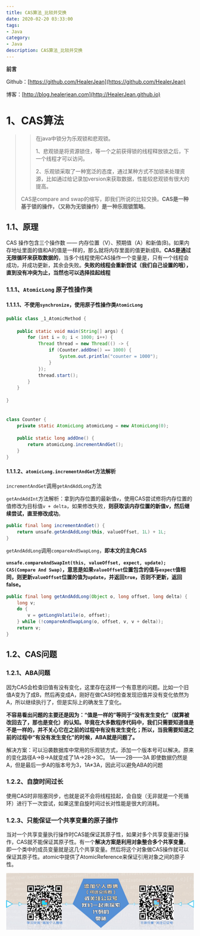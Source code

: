 ```yaml
---
title: CAS算法_比较并交换
date: 2020-02-20 03:33:00
tags: 
- Java
category: 
- Java
description: CAS算法_比较并交换
---
```


**前言**     

 Github：[https://github.com/HealerJean](https://github.com/HealerJean)         

 博客：[http://blog.healerjean.com](http://HealerJean.github.io)          





# 1、CAS算法  

> > 在java中锁分为乐观锁和悲观锁。       
> >
> > 1、悲观锁是将资源锁住，等一个之前获得锁的线程释放锁之后，下一个线程才可以访问。           
> >
> > 2、乐观锁采取了一种宽泛的态度，通过某种方式不加锁来处理资源，比如通过给记录加version来获取数据，性能较悲观锁有很大的提高。     
>
> 
>
> CAS是compare and swap的缩写，即我们所说的比较交换。**CAS是一种基于锁的操作，（又称为无锁操作）是一种乐观锁策略**。    



## 1.1、原理  

CAS 操作包含三个操作数 —— 内存位置（V）、预期值（A）和新值(B)。如果内存地址里面的值和A的值是一样的，那么就将内存里面的值更新成B。**CAS是通过无限循环来获取数据的**，当多个线程使用CAS操作一个变量是，只有一个线程会成功，并成功更新，其余会失败。**失败的线程会重新尝试（我们自己设置的哦），直到没有冲突为止，当然也可以选择挂起线程**



### 1.1.1、`AtomicLong` 原子性操作类

#### 1.1.1.1、不使用`synchronize`，使用原子性操作类`AtomicLong`

```java
public class _1_AtomicMethod {

    public static void main(String[] args) {
        for (int i = 0; i < 1000; i++) {
            Thread thread = new Thread(() -> {
                if (Counter.addOne() == 1000) {
                    System.out.println("counter = 1000");
                }
            });
            thread.start();
        }
    }

}


class Counter {
    private static AtomicLong atomicLong = new AtomicLong(0);

    public static long addOne() {
        return atomicLong.incrementAndGet();
    }
}
```



#### 1.1.1.2、`atomicLong.incrementAndGet`方法解析



`incrementAndGet`调用`getAndAddLong`方法  

`getAndAddInt`方法解析：拿到内存位置的最新值`v`，使用CAS尝试修将内存位置的值修改为目标值`v + delta`，如果修改失败，**则获取该内存位置的新值v，然后继续尝试，直至修改成功**。    

```java
public final long incrementAndGet() {
    return unsafe.getAndAddLong(this, valueOffset, 1L) + 1L;
}
```



`getAndAddLong`调用`compareAndSwapLong`，**即本文的主角CAS**    

**`unsafe.compareAndSwapInt(this, valueOffset, expect, update); CAS(Compare And Swap)`，意思是如果`valueOffset`位置包含的值与`expect`值相同，则更新`valueOffset`位置的值为`update`，并返回`true`，否则不更新，返回false。**

```java
public final long getAndAddLong(Object o, long offset, long delta) {
    long v;
    do {
        v = getLongVolatile(o, offset);
    } while (!compareAndSwapLong(o, offset, v, v + delta));
    return v;
}
```





## 1.2、CAS问题 

### 1.2.1、ABA问题   

因为CAS会检查旧值有没有变化，这里存在这样一个有意思的问题。比如一个旧值A变为了成B，然后再变成A，刚好在做CAS时检查发现旧值并没有变化依然为A，所以继续执行了，但是实际上的确发生了变化。   

**不容易看出问题的主要还是因为：“值是一样的”等同于“没有发生变化”（就算被改回去了，那也是变化）的认知。毕竟在大多数程序代码中，我们只需要知道值是不是一样的，并不关心它在之前的过程中有没有发生变化；所以，当我需要知道之前的过程中“有没有发生变化”的时候，ABA就是问题了。**     

解决方案：可以沿袭数据库中常用的乐观锁方式，添加一个版本号可以解决。原来的变化路径A->B->A就变成了1A->2B->3C。   1A——2B——3A   即使数据仍然是A，但是最后一步A的版本号为3，1A≠3A，因此可以避免ABA的问题        



### 1.2.2、自旋时间过长  

使用CAS时非阻塞同步，也就是说不会将线程挂起，会自旋（无非就是一个死循环）进行下一次尝试，如果这里自旋时间过长对性能是很大的消耗。     



### 1.2.3、只能保证一个共享变量的原子操作

当对一个共享变量执行操作时CAS能保证其原子性，如果对多个共享变量进行操作，CAS就不能保证其原子性。有一个**解决方案是利用对象整合多个共享变量**，即一个类中的成员变量就是这几个共享变量。然后将这个对象做CAS操作就可以保证其原子性。atomic中提供了AtomicReference来保证引用对象之间的原子性。











![ContactAuthor](https://raw.githubusercontent.com/HealerJean/HealerJean.github.io/master/assets/img/artical_bottom.jpg)





<link rel="stylesheet" href="https://unpkg.com/gitalk/dist/gitalk.css">

<script src="https://unpkg.com/gitalk@latest/dist/gitalk.min.js"></script> 
<div id="gitalk-container"></div>    
 <script type="text/javascript">
    var gitalk = new Gitalk({
		clientID: `1d164cd85549874d0e3a`,
		clientSecret: `527c3d223d1e6608953e835b547061037d140355`,
		repo: `HealerJean.github.io`,
		owner: 'HealerJean',
		admin: ['HealerJean'],
		id: 'Dp2vCh1ES7nU8z5R',
    });
    gitalk.render('gitalk-container');
</script> 

